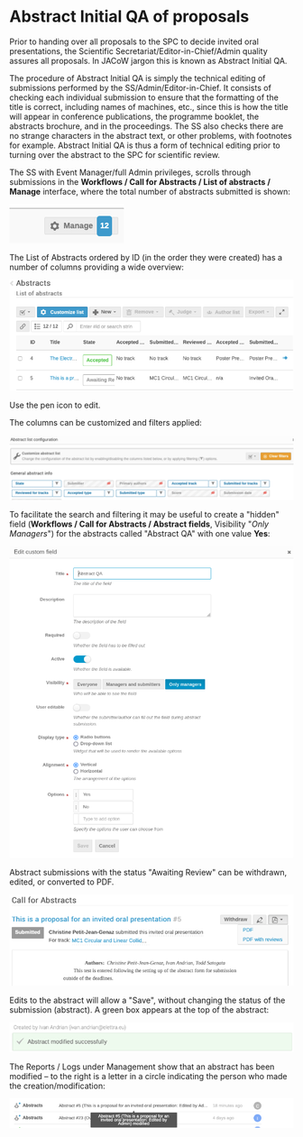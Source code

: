 # Abstract Initial QA of proposals

Prior to handing over all proposals to the SPC to decide invited oral presentations, the Scientific Secretariat/Editor-in-Chief/Admin quality assures all proposals. In JACoW jargon this is known as Abstract Initial QA.

The procedure of Abstract Initial QA is simply the technical editing of submissions performed by the SS/Admin/Editor-in-Chief. It consists of checking each individual submission to ensure that the formatting of the title is correct, including names of machines, etc., since this is how the title will appear in conference publications, the programme booklet, the abstracts brochure, and in the proceedings. The SS also checks there are no strange characters in the abstract text, or other problems, with footnotes for example. Abstract Initial QA is thus a form of technical editing prior to turning over the abstract to the SPC for scientific review.

The SS with Event Manager/full Admin privileges, scrolls through submissions in the **Workflows / Call for Abstracts / List of abstracts / Manage** interface, where the total number of abstracts submitted is shown:

![](img/manage_button.png)

The List of Abstracts ordered by ID (in the order they were created) has a number of columns providing a wide overview:

![](img/abstracts_list.png)

Use the pen icon to edit.

The columns can be customized and filters applied:

![](img/abstracts_list_customisation.png)

To facilitate the search and filtering it may be useful to create a "hidden" field (**Workflows / Call for Abstracts / Abstract fields**, Visibility "*Only Managers*") for the abstracts called "Abstract QA" with one value **Yes**: 

![](img/custom_fields.png)

Abstract submissions with the status "Awaiting Review" can be withdrawn, edited, or converted to PDF.

![](img/abstracts_actions.png)

Edits to the abstract will allow a "Save", without changing the status of the submission (abstract). A green box appears at the top of the abstract:

![](img/abstract_saved.png)

The Reports / Logs under Management show that an
abstract has been modified – to the right is a letter in a circle
indicating the person who made the creation/modification:

![](img/abstract_log.png)
